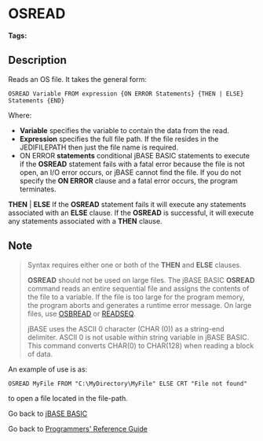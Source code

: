 # OSREAD

<PageHeader /> 

**Tags:**
<badge text='file handling' vertical='middle' />

## Description

Reads an OS file. It takes the general form:

```
OSREAD Variable FROM expression {ON ERROR Statements} {THEN | ELSE} Statements {END}
```

Where:

- **Variable** specifies the variable to contain the data from the read.
- **Expression** specifies the full file path. If the file resides in the JEDIFILEPATH then just the file name is required.
- ON ERROR **statements** conditional jBASE BASIC statements to execute if the **OSREAD** statement fails with a fatal error because the file is not open, an I/O error occurs, or jBASE cannot find the file. If you do not specify the **ON ERROR** clause and a fatal error occurs, the program terminates.

**THEN** | **ELSE** If the **OSREAD** statement fails it will execute any statements associated with an **ELSE** clause. If the **OSREAD** is successful, it will execute any statements associated with a **THEN** clause.

## Note

>
> Syntax requires either one or both of the **THEN** and **ELSE** clauses.
>
> **OSREAD** should not be used on large files. The jBASE BASIC **OSREAD** command reads an entire sequential file and assigns the contents of the file to a variable. If the file is too large for the program memory, the program aborts and generates a runtime error message. On large files, use [OSBREAD](./../osbread) or [READSEQ](./../readseq).
>
> jBASE uses the ASCII 0 character (CHAR (0)) as a string-end delimiter. ASCII 0 is not usable within string variable in jBASE BASIC. This command converts CHAR(0) to CHAR(128) when reading a block of data.

An example of use is as:

```
OSREAD MyFile FROM "C:\MyDirectory\MyFile" ELSE CRT "File not found"
```

to open a file located in the file-path.

Go back to [jBASE BASIC](./../README.md)

Go back to [Programmers' Reference Guide](./../../reference-guides/jbc/README.md)

<PageFooter />
